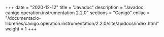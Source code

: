 +++
date        = "2020-12-12"
title       = "Javadoc"
description = "Javadoc canigo.operation.instrumentation 2.2.0"
sections    = "Canigó"
enllac		= "/documentacio-llibreries/canigo.operation.instrumentation/2.2.0/site/apidocs/index.html"
weight		= 1
+++
